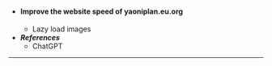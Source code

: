 - #### Improve the website speed of yaoniplan.eu.org
    - Lazy load images
- ***References***
    - ChatGPT
- ---
